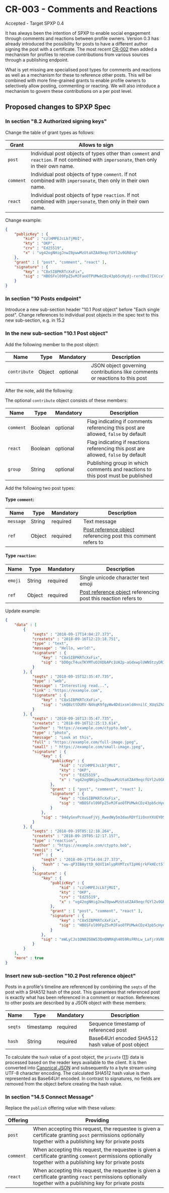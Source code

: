 # CR-003 - Comments and Reactions
Accepted - Target SPXP 0.4

It has always been the intention of SPXP to enable social engagement through comments and reactions between profile
owners. Version 0.3 has already introduced the possibility for posts to have a different author signing the post with a
certificate. The most recent [CR-002](./CR-002_PublishToConnectedProfile.md) then added a mechanism for profiles to
receive contributions from various sources through a publishing endpoint.

What is yet missing are specialised post types for comments and reactions as well as a mechanism for these to reference
other posts. This will be combined with more fine-grained grants to enable profile owners to selectively allow posting,
commenting or reacting. We will also introduce a mechanism to govern these contributions on a per post level.

## Proposed changes to SPXP Spec

### In section "8.2 Authorized signing keys"

Change the table of grant types as follows:

| Grant | Allows to sign |
|---|---|
| `post` | Individual post objects of types other than `comment` and `reaction`. If not combined with `impersonate`, then only in their own name. |
| `comment` | Individual post objects of type `comment`. If not combined with `impersonate`, then only in their own name. |
| `react` | Individual post objects of type `reaction`. If not combined with `impersonate`, then only in their own name. |

Change example:
```json
{
    "publicKey" : {
        "kid" : "czlHMPEJcLb7jMUI",
        "kty" : "OKP",
        "crv" : "Ed25519",
        "x" : "vg42ogNHigJnwZ0pwwMzUtaXZA49eqcfGYl2u9GR8vg"
    },
    "grant" : [ "post", "comment", "react" ],
    "signature" : {
        "key" : "C8xSIBPKRTcXxFix",
        "sig" : "HBOSFxl09FpZ5vMJFaoOTPUMwkCDz43pb5cHydj-rxrd0oI7IXCcvTN_JhbZUJ7FR7VT2b0oCWfHRoZ26fzMAQ"
    }
}
```

### In section "10 Posts endpoint"

Introduce a new sub-section header "10.1 Post object" before "Each single post". Change references to individual post
objects in the spec text to this new sub-section, e.g. in 15.2

### In the new sub-section "10.1 Post object"

Add the following member to the post object:

| Name | Type | Mandatory | Description |
|---|---|---|---|
| `contribute` | Object | optional | JSON object governing contributions like comments or reactions to this post |

After the note, add the following:

The optional `contribute` object consists of these members:

| Name | Type | Mandatory | Description |
|---|---|---|---|
| `comment` | Boolean | optional | Flag indicating if comments referencing this post are allowed, `false` by default |
| `react` | Boolean | optional | Flag indicating if reactions referencing this post are allowed, `false` by default |
| `group` | String | optional | Publishing group in which comments and reactions to this post must be published |

Add the following two post types:

#### Type `comment`:
| Name | Type | Mandatory | Description |
|---|---|---|---|
| `message` | String | required | Text message |
| `ref` | Object | required | [Post reference object](#102-post-reference-object) referencing post this comment refers to|

#### Type `reaction`:
| Name | Type | Mandatory | Description |
|---|---|---|---|
| `emoji` | String | required | Single unicode character text emoji |
| `ref` | Object | required | [Post reference object](#102-post-reference-object) referencing post this reaction refers to|

Update example:
```json
{
    "data" : [
        {
            "seqts" : "2018-09-17T14:04:27.373",
            "createts" : "2018-09-16T12:23:18.751",
            "type" : "text",
            "message" : "Hello, world!",
            "signature" : {
                "key" : "C8xSIBPKRTcXxFix",
                "sig" : "bDOgcT4uxTKYMTuOJXDbAPc1UA2p-aGdxwplUWNStzyDRIRPu9UxaTU1IoZ1ELjBY5iRf4FEBPV09Uw9TOYuCA"
            }
        }, {
            "seqts" : "2018-09-15T12:35:47.735",
            "type" : "web",
            "message" : "Interesting read...",
            "link" : "https://example.com",
            "signature" : {
                "key" : "C8xSIBPKRTcXxFix",
                "sig" : "skQBzttDURV-N4kqK9fgyWw4Ddixsmld4nnilC_XUqSZhXfeNfw_4PrIlLwaFdHDTO-au4iaZM64oSWLP-z0BA"
            }
        }, {
            "seqts" : "2018-09-16T13:35:47.735",
            "createts" : "2018-09-16T12:25:13.614",
            "author" : "https://example.com/ctypto.bob",
            "type" : "photo",
            "message" : "Look at this",
            "full" : "https://example.com/full-image.jpeg",
            "small" : " https://example.com/small-image.jpeg",
            "signature" : {
                "key" : {
                    "publicKey" : {
                        "kid" : "czlHMPEJcLb7jMUI",
                        "kty" : "OKP",
                        "crv" : "Ed25519",
                        "x" : "vg42ogNHigJnwZ0pwwMzUtaXZA49eqcfGYl2u9GR8vg"
                    },
                    "grant" : [ "post", "comment", "react" ],
                    "signature" : {
                        "key" : "C8xSIBPKRTcXxFix",
                        "sig" : "HBOSFxl09FpZ5vMJFaoOTPUMwkCDz43pb5cHydj-rxrd0oI7IXCcvTN_JhbZUJ7FR7VT2b0oCWfHRoZ26fzMAQ"
                    }
                },
                "sig" : "94dyGxvPcVuueFjVj_RwedWy5m3dasRDYf1iOxnYXUEYDS33LYzn9kqe6aIRMZchxWqlM1K_fX-uHVFDRjzSAg"
            }
        }, {
            "seqts" : "2018-09-19T05:12:18.264",
            "createts" : "2018-09-19T05:12:17.157",
            "type" : "reaction",
            "author" : "https://example.com/ctypto.bob",
            "emoji" : "❤",
            "ref" : {
                "seqts" : "2018-09-17T14:04:27.373",
                "hash" : "wu-qP3IBAyttD_6QVI1mlypRVMTzxTIpH6jrkFkHEct57bHN2xBj0GYvaniLPiVgLNJxqSwDCMaPMEYYzprVWg"
            },
            "signature" : {
                "key" : {
                    "publicKey" : {
                        "kid" : "czlHMPEJcLb7jMUI",
                        "kty" : "OKP",
                        "crv" : "Ed25519",
                        "x" : "vg42ogNHigJnwZ0pwwMzUtaXZA49eqcfGYl2u9GR8vg"
                    },
                    "grant" : [ "post", "comment", "react" ],
                    "signature" : {
                        "key" : "C8xSIBPKRTcXxFix",
                        "sig" : "HBOSFxl09FpZ5vMJFaoOTPUMwkCDz43pb5cHydj-rxrd0oI7IXCcvTN_JhbZUJ7FR7VT2b0oCWfHRoZ26fzMAQ"
                    }
                },
                "sig" : "mWLyCJs1QN0ZG8W53QnQNMXqh4059RsFRhLw_LafjrXVRQFnEoioYyG-KfZbyTsiCXmvABiDAberRF8doPyDAA"
            }
        }
    ],
    "more" : true
}
```

### Insert new sub-section "10.2 Post reference object"
Posts in a profile's timeline are referenced by combining the `seqts` of the post with a SHA512 hash of the post. This
guarantees that referenced post is exactly what has been referenced in a comment or reaction. References to other posts
are described by a JSON object with these members:

| Name | Type | Mandatory | Description |
|---|---|---|---|
| `seqts` | timestamp | required | Sequence timestamp of referenced post |
| `hash` | String | required | Base64Url encoded SHA512 hash value of post object |

To calculate the `hash` value of a post object, the `private` ([11](#11-private-data)) data is processed based on the
reader keys available to the client. It is then converted into [Canonical JSON](#811-canonical-json) and subsequently to
a byte stream using UTF-8 character encoding. The calculated SHA512 hash value is then represented as Base64Url encoded.
In contrast to signatures, no fields are removed from the object before creating the hash value.

### In section "14.5 Connect Message"

Replace the `publish` offering value with these values:

| Offering | Providing                                                                                                                                            |
|---|---|
| `post` | When accepting this request, the requestee is given a certificate granting `post` permissions optionally together with a publishing key for private posts |
| `comment` | When accepting this request, the requestee is given a certificate granting `comment` permissions optionally together with a publishing key for private posts |
| `react` | When accepting this request, the requestee is given a certificate granting `react` permissions optionally together with a publishing key for private posts |